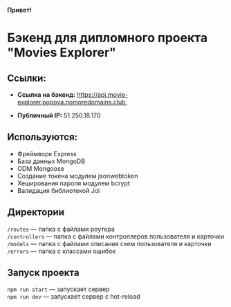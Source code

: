 **Привет!**


# Бэкенд для дипломного проекта "Movies Explorer" 

## Ссылки:
* **Ссылка на бэкенд:** https://api.movie-explorer.popova.nomoredomains.club,

* **Публичный IP:** 51.250.18.170

## Используются:

* Фреймворк Express
* База данных MongoDB
* ODM Mongoose
* Создание токена модулем jsonwebtoken
* Хеширования пароля модулем bcrypt
* Валидация библиотекой Joi

## Директории

`/routes` — папка с файлами роутера  
`/controllers` — папка с файлами контроллеров пользователя и карточки   
`/models` — папка с файлами описания схем пользователя и карточки
`/errors` — папка с классами ошибок

## Запуск проекта

`npm run start` — запускает сервер   
`npm run dev` — запускает сервер с hot-reload
